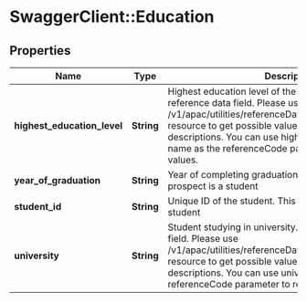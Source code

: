# SwaggerClient::Education

## Properties
Name | Type | Description | Notes
------------ | ------------- | ------------- | -------------
**highest_education_level** | **String** | Highest education level of the applicant. This is a reference data field. Please use /v1/apac/utilities/referenceData/{highestEducationLevel} resource to get possible values of this field with descriptions. You can use highestEducationLevel field name as the referenceCode parameter to retrieve the values. | [optional] 
**year_of_graduation** | **String** | Year of completing graduation. This is required if prospect is a student | [optional] 
**student_id** | **String** | Unique ID of the student. This is required if prospect is a student | [optional] 
**university** | **String** | Student studying in university. This is a reference data field. Please use /v1/apac/utilities/referenceData/{universityCode} resource to get possible values of this field with descriptions. You can use university field name as the referenceCode parameter to retrieve the values. | [optional] 

